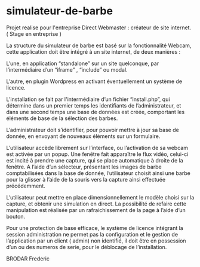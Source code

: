 # simulateur-de-barbe
Projet realise pour l'entreprise Direct Webmaster : créateur de site internet. ( Stage en entreprise )


La structure du simulateur de barbe est basé sur la fonctionnalité Webcam, cette application doit être intégré à un site internet, de deux manières :

L’une, en application “standalone” sur un site quelconque, par l’intermédiaire d’un “iframe” , “include” ou modal.

L’autre, en plugin Wordpress en activant éventuellement un système de licence.

L’installation se fait par l'intermédiaire d’un fichier “install.php”, qui détermine dans un premier temps les identifiants de l’administrateur, et dans une second temps une base de données est créée, comportant les éléments de base de la sélection des barbes.

L’administrateur doit s’identifier, pour pouvoir mettre à jour sa base de donnée, en envoyant de nouveaux éléments sur un formulaire.

L’utilisateur accède librement sur l’interface, ou l’activation de sa webcam est activée par un popup. Une fenêtre fait apparaître le flux vidéo, celui-ci est incité à prendre une capture, qui se place automatique à droite de la fenêtre.
A l’aide d’un sélecteur, présentant les images de barbe comptabilisées dans la base de donnée, l’utilisateur choisit ainsi une barbe pour la glisser à l’aide de la souris vers la capture ainsi effectuée précédemment.

L’utilisateur peut mettre en place dimensionnellement le modèle choisi sur la capture, et obtenir une simulation en direct. La possibilité de refaire cette manipulation est réalisée par un rafraichissement de la page à l’aide d’un bouton.

Pour une protection de base efficace, le système de licence intégrant la session administration ne permet pas la configuration et le gestion de l’application par un client ( admin) non identifié, il doit être en possession d’un ou des numeros de serie, pour le déblocage de l’installation.

BRODAR Frederic



